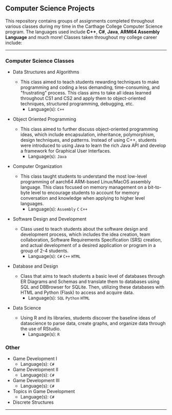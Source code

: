 ## Computer Science Projects

This repository contains groups of assignments completed throughout various classes during my time in the Carthage College Computer Science program. The languages used include **C++**, **C#**, **Java**, **ARM64 Assembly Language** and much more! Classes taken throughout my college career include:

---

[comment]: < make sure to update accordingly with assignments as you find them between your laptop and PC > 

### Computer Science Classes
- Data Structures and Algorithms
    - This class aimed to teach students rewarding techniques to make programming and coding a less demanding, time-consuming, and "frustrating" process. This class aims to take all ideas learned throughout CS1 and CS2 and apply them to object-oriented techniques, structured programming, debugging, etc.
        - Language(s): `C++`
     
- Object Oriented Programming
    - This class aimed to further discuss object-oriented programming ideas, which include encapsulation, inheritance, polymorphism, design techniques, and patterns. Instead of using C++, students were introduced to using Java to learn the rich Java API and develop a framework for Graphical User Interfaces.
        - Language(s): `Java`

- Computer Organization
    - This class taught students to understand the most low-level programming of aarch64 ARM-based Linux/MacOS assembly language. This class focused on memory management on a bit-to-byte level to encourage students to account for memory conversation and knowledge when applying to higher level languages.
        - Language(s): `Assembly` `C` `C++`

- Software Design and Development
    - Class used to teach students about the software design and development process, which includes the idea creation, team collaboration, Software Requirements Specification (SRS) creation, and actual development of a desired application or program in a group of 2-4 students.
        - Language(s): `C#` `C++` `HTML` 

- Database and Design
    - Class that aims to teach students a basic level of databases through ER Diagrams and Schemas and translate them to databases using SQL and DBBrowser for SQLite. Then, utilizing these databases with HTML and Python (Flask) to access and acquire data.
      - Language(s): `SQL` `Python` `HTML`
     
- Data Science
    - Using R and its libraries, students discover the baseline ideas of datascience to parse data, create graphs, and organize data through the use of RStudio. 
      - Language(s): `R`

### Other
- Game Development I
    - Language(s): `C#`
- Game Development II
    - Language(s): `C#`
- Game Development III
    - Language(s): `C#`
- Topics in Game Development
    - Language(s): `C#`
- Discrete Structures

---
